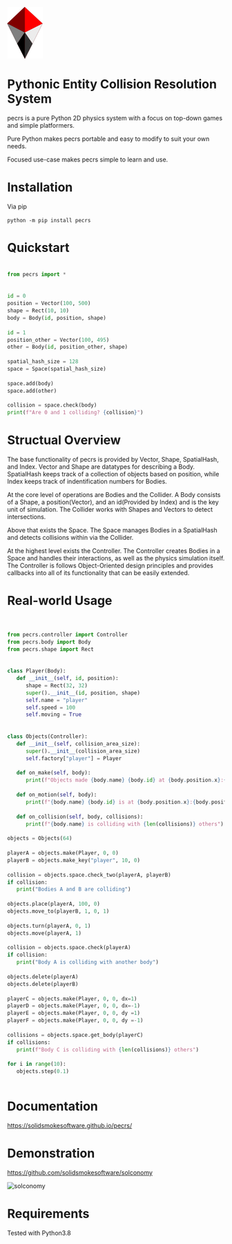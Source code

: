 ![logo](https://raw.githubusercontent.com/solidsmokesoftware/pecrs-py/master/logo.png)

# Pythonic Entity Collision Resolution System

pecrs is a pure Python 2D physics system with a focus on top-down games and simple platformers. 

Pure Python makes pecrs portable and easy to modify to suit your own needs.

Focused use-case makes pecrs simple to learn and use.

# Installation

Via pip

`python -m pip install pecrs`

# Quickstart
```python

from pecrs import *


id = 0
position = Vector(100, 500)
shape = Rect(10, 10)
body = Body(id, position, shape)

id = 1
position_other = Vector(100, 495)
other = Body(id, position_other, shape)

spatial_hash_size = 128
space = Space(spatial_hash_size)

space.add(body)
space.add(other)

collision = space.check(body)
print(f"Are 0 and 1 colliding? {collision}")
```

# Structual Overview

The base functionality of pecrs is provided by Vector, Shape, SpatialHash, and Index. Vector and Shape are datatypes for describing a Body. SpatialHash keeps track of a collection of objects based on position, while Index keeps track of indentification numbers for Bodies.

At the core level of operations are Bodies and the Collider. A Body consists of a Shape, a position(Vector), and an id(Provided by Index) and is the key unit of simulation. The Collider works with Shapes and Vectors to detect intersections.

Above that exists the Space. The Space manages Bodies in a SpatialHash and detects collisions within via the Collider.

At the highest level exists the Controller. The Controller creates Bodies in a Space and handles their interactions, as well as the physics simulation itself. The Controller is follows Object-Oriented design principles and provides callbacks into all of its functionality that can be easily extended. 

# Real-world Usage
```python


from pecrs.controller import Controller
from pecrs.body import Body
from pecrs.shape import Rect


class Player(Body):
   def __init__(self, id, position):
      shape = Rect(32, 32)
      super().__init__(id, position, shape)
      self.name = "player"
      self.speed = 100
      self.moving = True


class Objects(Controller):
   def __init__(self, collision_area_size):
      super().__init__(collision_area_size)
      self.factory["player"] = Player
      
   def on_make(self, body):
      print(f"Objects made {body.name} {body.id} at {body.position.x}:{body.position.y}")
      
   def on_motion(self, body):
      print(f"{body.name} {body.id} is at {body.position.x}:{body.position.y}")

   def on_collision(self, body, collisions):
      print(f"{body.name} is colliding with {len(collisions)} others")

objects = Objects(64)

playerA = objects.make(Player, 0, 0)
playerB = objects.make_key("player", 10, 0)

collision = objects.space.check_two(playerA, playerB)
if collision:
   print("Bodies A and B are colliding")

objects.place(playerA, 100, 0)
objects.move_to(playerB, 1, 0, 1)

objects.turn(playerA, 0, 1)
objects.move(playerA, 1)

collision = objects.space.check(playerA)
if collision:
   print("Body A is colliding with another body")

objects.delete(playerA)
objects.delete(playerB)

playerC = objects.make(Player, 0, 0, dx=1)
playerD = objects.make(Player, 0, 0, dx=-1)
playerE = objects.make(Player, 0, 0, dy =1)
playerF = objects.make(Player, 0, 0, dy =-1)

collisions = objects.space.get_body(playerC)
if collisions:
   print(f"Body C is colliding with {len(collisions)} others")

for i in range(10):
   objects.step(0.1)
   
```

# Documentation

https://solidsmokesoftware.github.io/pecrs/

# Demonstration

https://github.com/solidsmokesoftware/solconomy

![solconomy](https://camo.githubusercontent.com/de20b3b2014d20a8746f7346e777e323586d5a35/68747470733a2f2f692e696d6775722e636f6d2f566277677664372e706e67)

# Requirements

Tested with Python3.8
